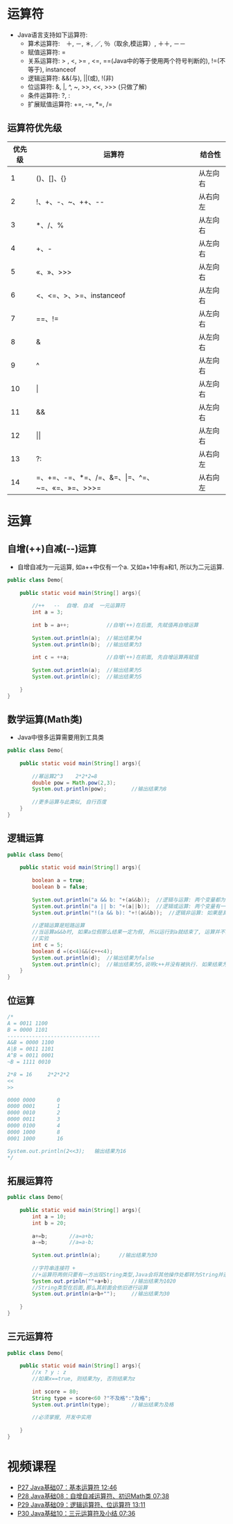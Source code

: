 
# 运算符

- Java语言支持如下运算符:
  - 算术运算符:　＋, －, ＊, ／, ％（取余,模运算）, ＋＋, －－
  - 赋值运算符: =
  - 关系运算符: > , <,  >= , <=, ==(Java中的等于使用两个符号判断的), !=(不等于), instanceof
  - 逻辑运算符: &&(与), ||(或), !(非)
  - 位运算符: &, |, ^, ~, >>, <<, >>>   (只做了解)
  - 条件运算符: ?,  :
  - 扩展赋值运算符: +=, -=, *=, /=

## 运算符优先级

| 优先级 | 运算符                                           | 结合性   |
| ------ | ------------------------------------------------ | -------- |
| 1      | ()、[]、{}                                       | 从左向右 |
| 2      | !、+、-、~、++、--                               | 从右向左 |
| 3      | *、/、%                                          | 从左向右 |
| 4      | +、-                                             | 从左向右 |
| 5      | «、»、>>>                                        | 从左向右 |
| 6      | <、<=、>、>=、instanceof                         | 从左向右 |
| 7      | ==、!=                                           | 从左向右 |
| 8      | &                                                | 从左向右 |
| 9      | ^                                                | 从左向右 |
| 10     | \|                                               | 从左向右 |
| 11     | &&                                               | 从左向右 |
| 12     | \|\|                                             | 从左向右 |
| 13     | ?:                                               | 从右向左 |
| 14     | =、+=、-=、*=、/=、&=、\|=、^=、~=、«=、»=、>>>= | 从右向左 |

# 运算

## 自增(++)自减(--)运算

- 自增自减为一元运算,  如a++中仅有一个a. 又如a+1中有a和1, 所以为二元运算.

```java
public class Demo{
	
    public static void main(String[] args){
		
        //++   --  自增. 自减  一元运算符
        int a = 3;
        
        int b = a++;			//自增(++)在后面, 先赋值再自增运算
        
        System.out.println(a);	//输出结果为4
        System.out.println(b);	//输出结果为3
        
        int c = ++a;			//自增(++)在前面, 先自增运算再赋值
        
        System.out.println(a);	//输出结果为5
        System.out.println(c);	//输出结果为5
        
    }
}
```



## 数学运算(Math类)

- Java中很多运算需要用到工具类

```java
public class Demo{
	
    public static void main(String[] args){
		
        //幂运算2^3    2*2*2=8
        double pow = Math.pow(2,3);
        System.out.println(pow);		//输出结果为8
        
        //更多运算与此类似, 自行百度
    }
}
```

## 逻辑运算

```java
public class Demo{
	
    public static void main(String[] args){
		
        boolean a = true;
        boolean b = false;
        
        System.out.println("a && b: "+(a&&b));	//逻辑与运算: 两个变量都为真结果才为真
        System.out.println("a || b: "+(a||b));	//逻辑或运算: 两个变量有一个为真, 结构就为真
        System.out.println("!(a && b): "+!(a&&b));	//逻辑非运算: 如果是真则变为假,假变为真
        
        //逻辑运算是短路运算
        //当运算a&&b时, 如果a位假那么结果一定为假, 所以运行到a就结束了, 运算并不会往下运行 
        //实验
        int c = 5;
        boolean d =(c<4)&&(c++<4);
        System.out.println(d);	//输出结果为false
        System.out.println(c);	//输出结果为5,说明c++并没有被执行. 如果结果为6,那么说明c++被执行了	
    }
}
```

## 位运算

 ```java
/*
A = 0011 1100
B = 0000 1101
------------------------------
A&B = 0000 1100
A|B = 0011 1101
A^B = 0011 0001
~B = 1111 0010

2*8 = 16     2*2*2*2
<<
>>

0000 0000		0
0000 0001		1
0000 0010		2
0000 0011		3
0000 0100		4
0000 1000		8
0001 1000		16

System.out.println(2<<3);   输出结果为16
 */

 ```

## 拓展运算符

```java
public class Demo{
	
    public static void main(String[] args){
		int a = 10;
        int b = 20;
        
        a+=b;		//a=a+b;
        a-=b;		//a=a-b;
        
        System.out.println(a);		//输出结果为30
        
        //字符串连接符 +
        //+运算符两侧只要有一方出现String类型,Java会将其他操作处都转为String并连接.
        System.out.prinln(""+a+b);		//输出结果为1020
        //String类型在后面,那么其前面会依旧进行运算
        System.out.println(a+b+"");		//输出结果为30
        
    }
}
```

## 三元运算符

```java
public class Demo{
	
    public static void main(String[] args){
		//x ? y : z
        //如果x==true, 则结果为y, 否则结果为z
        
        int score = 80;
        String type = score<60 ?"不及格":"及格";
        System.out.println(type);		//输出结果为及格
        
        //必须掌握, 开发中实用
        
    }
}
```

# 视频课程

- [P27 Java基础07：基本运算符 12:46](https://www.bilibili.com/video/BV12J41137hu?p=27)
- [P28 Java基础08：自增自减运算符、初识Math类 07:38](https://www.bilibili.com/video/BV12J41137hu?p=28)
- [P29 Java基础09：逻辑运算符、位运算符 13:11](https://www.bilibili.com/video/BV12J41137hu?p=29)
- [P30 Java基础10：三元运算符及小结 07:36](https://www.bilibili.com/video/BV12J41137hu?p=30)

